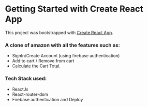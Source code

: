 # Getting Started with Create React App

This project was bootstrapped with [Create React App](https://github.com/facebook/create-react-app).

### A clone of amazon with all the features such as:
- SignIn/Create Account (using firebase authentication)
- Add to cart / Remove from cart
- Calculate the Cart Total.

### Tech Stack used: 
- ReactJs
- React-router-dom
- Firebase authentication and Deploy

